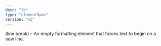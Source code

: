 ```yaml
---
desc: "lb"
type: "elementSpec"
version: "v3"
---
```


(line break) – An empty formatting element that forces text to begin on a new
line.